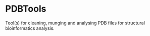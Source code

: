 # PDBTools #

Tool(s) for cleaning, munging and analysing PDB files for structural bioinformatics analysis.